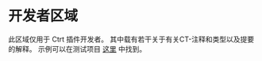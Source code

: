 # 开发者区域

此区域仅用于 Ctrt 插件开发者。 其中载有若干关于有关CT-注释和类型以及提要的解释。 示例可以在测试项目 [这里](https://github.com/jaredlll08/CraftTweaker/tree/1.12/CraftTweaker2-MC1120-Tests) 中找到。